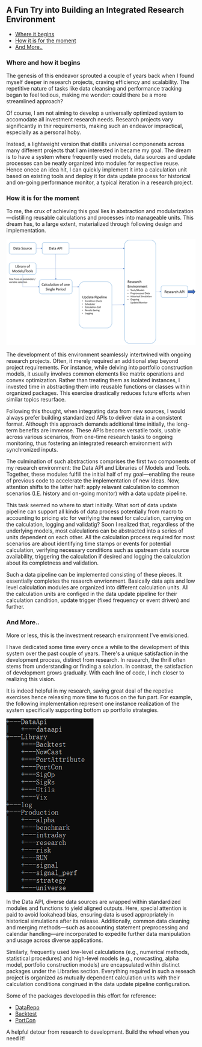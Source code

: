 #

## A Fun Try into Building an Integrated Research Environment

- [Where it begins](#beg)
- [How it is for the moment](#now)
- [And More..](#more)

### Where and how it begins <a name="beg"></a>

The genesis of this endeavor sprouted a couple of years back when I found myself deeper in research projects, craving efficiency and scalability. The repetitive nature of tasks like data cleansing and performance tracking began to feel tedious, making me wonder: could there be a more streamlined approach?

Of course, I am not aiming to develop a universally optimized system to accomodate all investment research needs. Research projects vary significantly in thir requirements, making such an endeavor impractical, especially as a personal hoby. 

Instead, a lightweight version that distills universal componenets across many different projects that I am interested in became my goal. The dream is to have a system where frequently used models, data sources and update processes can be neatly organized into modules for respective reuse. Hence onece an idea hit, I can quickly implement it into a calculation unit based on existing tools and deploy it for data update process for historical and on-going performance monitor, a typical iteration in a research project.



### How it is for the moment <a name="now"></a>

To me, the crux of achieving this goal lies in abstraction and modularization—distilling reusable calculations and processes into manageable units. This dream has, to a large extent, materialized through following design and implementation.

![Structure](https://raw.githubusercontent.com/SkyBlueRW/SkyBlueRW.github.io/main/_posts/asset/environment_structure.png)

The development of this environment seamlessly intertwined with ongoing research projects. Often, it merely required an additional step beyond project requirements. For instance, while delving into portfolio construction models, it usually involves common elements like matrix operations and convex optimization. Rather than treating them as isolated instances, I invested time in abstracting them into reusable functions or classes within organized packages. This exercise drastically reduces future efforts when similar topics resurface.

Following this thought, when integrating data from new sources, I would always prefer building standardized APIs to deliver data in a consistent format. Although this approach demands additional time initially, the long-term benefits are immense. These APIs become versatile tools, usable across various scenarios, from one-time research tasks to ongoing monitoring, thus fostering an integrated research environment with synchronized inputs.

The culmination of such abstractions comprises the first two components of my research environment: the Data API and Libraries of Models and Tools. Together, these modules fulfill the initial half of my goal—enabling the reuse of previous code to accelerate the implementation of new ideas. Now, attention shifts to the latter half: apply relavant calculation to common scenarios (I.E. history and on-going monitor) with a data update pipeline. 

This task seemed no where to start initially. What sort of data update pipeline can support all kinds of data process potentially from macro to accounting to pricing etc for verifying the need for calculation, carrying on the calculation, logging and validatig? Soon I realized that, regardless of the underlying models, most calculations can be abstracted into a series of units dependent on each other. All the calculation process required for most scenarios are about identifying time stamps or events for potential calculation, verifying necessary conditions such as upstream data source availability, triggering the calculation if desired and logging the calculation about its completness and validation.

Such a data pipeline can be implemented consisting of these pieces. It essentially completes the resaerch envrionment. Basically data apis and low level calculation modules are organized into different calculation units. All the calculation units are configed in the data update pipeline for their calculation candition, update trigger (fixed frequency or event driven) and further.

### And More.. <a name="more"></a>

More or less, this is the investment research environment I've envisioned. 

I have dedicated some time every once a while to the development of this system over the past couple of years. There's a unique satisfaction in the development process, distinct from research. In research, the thrill often stems from understanding or finding a solution. In contrast, the satisfaction of development grows gradually. With each line of code, I inch closer to realizing this vision.

It is indeed helpful in my research, saving great deal of the repetive exercises hence releasing more time to fucos on the fun part. For example, the following implementation represent one instance realization of the system specifically supporting bottom up portfolio strategies. 

![System](https://raw.githubusercontent.com/SkyBlueRW/SkyBlueRW.github.io/main/_posts/asset/system.png)

In the Data API, diverse data sources are wrapped within standardized modules and functions to yield aligned outputs. Here, special attention is paid to avoid lookahead bias, ensuring data is used appropriately in historical simulations after its release. Additionally, common data cleaning and merging methods—such as accounting statement preprocessing and calendar handling—are incorporated to expedite further data manipulation and usage across diverse applications.

Similarly, frequently used low-level calculations (e.g., numerical methods, statistical procedures) and high-level models (e.g., nowcasting, alpha model, portfolio construction models) are encapsulated within distinct packages under the Libraries section. Everything required in such a reseach project is organized as mutually dependent calculation units with their calculation conditions congirued in the data update pipeline configuration. 


Some of the packages developed in this effort for reference:

- [DataRepo](https://github.com/SkyBlueRW/DataRepo)
- [Backtest](https://github.com/SkyBlueRW/Backtest)
- [PortCon](https://github.com/SkyBlueRW/PortCon)

A helpful detour from research to development. Build the wheel when you need it!
